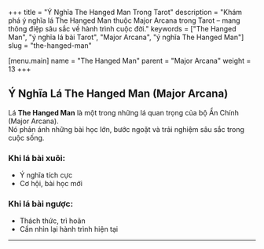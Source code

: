 +++
title = "Ý Nghĩa The Hanged Man Trong Tarot"
description = "Khám phá ý nghĩa lá The Hanged Man thuộc Major Arcana trong Tarot – mang thông điệp sâu sắc về hành trình cuộc đời."
keywords = ["The Hanged Man", "ý nghĩa lá bài Tarot", "Major Arcana", "ý nghĩa The Hanged Man"]
slug = "the-hanged-man"

[menu.main]
name = "The Hanged Man"
parent = "Major Arcana"
weight = 13
+++

## Ý Nghĩa Lá The Hanged Man (Major Arcana)

Lá **The Hanged Man** là một trong những lá quan trọng của bộ Ẩn Chính (Major Arcana).  
Nó phản ánh những bài học lớn, bước ngoặt và trải nghiệm sâu sắc trong cuộc sống.

### Khi lá bài xuôi:
- Ý nghĩa tích cực  
- Cơ hội, bài học mới  

### Khi lá bài ngược:
- Thách thức, trì hoãn  
- Cần nhìn lại hành trình hiện tại  

---
